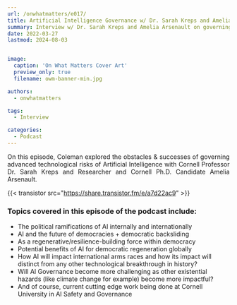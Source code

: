 ```yaml
---
url: /onwhatmatters/e017/
title: Artificial Intelligence Governance w/ Dr. Sarah Kreps and Amelia Arsenault
summary: Interview w/ Dr. Sarah Kreps and Amelia Arsenault on governing advanced AI
date: 2022-03-27
lastmod: 2024-08-03


image:
  caption: 'On What Matters Cover Art'
  preview_only: true
  filename: owm-banner-min.jpg

authors:
  - onwhatmatters

tags:
  - Interview

categories: 
  - Podcast
---
```


<div style="text-align: justify">
On this episode, Coleman explored the obstacles & successes of governing advanced technological risks of Artificial Intelligence with Cornell Professor Dr. Sarah Kreps and Researcher and Cornell Ph.D. Candidate Amelia Arsenault.

{{< transistor src="https://share.transistor.fm/e/a7d22ac9" >}}
</div>

### Topics covered in this episode of the podcast include: 

- The political ramifications of AI internally and internationally
- AI and the future of democracies + democratic backsliding
- As a regenerative/resilience-building force within democracy
- Potential benefits of AI for democratic regeneration globally
- How AI will impact international arms races and how its impact will distinct from any other technological breakthrough in history?
- Will AI Governance become more challenging as other existential hazards (like climate change for example) become more impactful?
- And of course, current cutting edge work being done at Cornell University in AI Safety and Governance